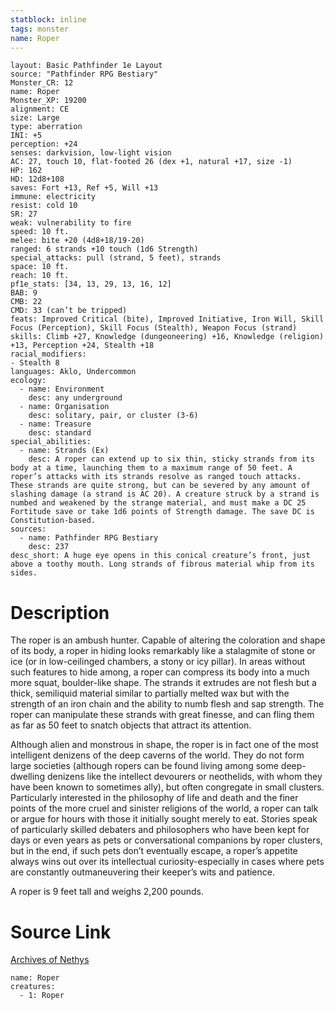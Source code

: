 ```yaml
---
statblock: inline
tags: monster
name: Roper
---
```

```statblock
layout: Basic Pathfinder 1e Layout
source: "Pathfinder RPG Bestiary"
Monster_CR: 12
name: Roper
Monster_XP: 19200
alignment: CE
size: Large
type: aberration
INI: +5
perception: +24
senses: darkvision, low-light vision
AC: 27, touch 10, flat-footed 26 (dex +1, natural +17, size -1)
HP: 162
HD: 12d8+108
saves: Fort +13, Ref +5, Will +13
immune: electricity
resist: cold 10
SR: 27
weak: vulnerability to fire
speed: 10 ft.
melee: bite +20 (4d8+18/19-20)
ranged: 6 strands +10 touch (1d6 Strength)
special_attacks: pull (strand, 5 feet), strands
space: 10 ft.
reach: 10 ft.
pf1e_stats: [34, 13, 29, 13, 16, 12]
BAB: 9
CMB: 22
CMD: 33 (can’t be tripped)
feats: Improved Critical (bite), Improved Initiative, Iron Will, Skill Focus (Perception), Skill Focus (Stealth), Weapon Focus (strand)
skills: Climb +27, Knowledge (dungeoneering) +16, Knowledge (religion) +13, Perception +24, Stealth +18
racial_modifiers:
- Stealth 8
languages: Aklo, Undercommon
ecology:
  - name: Environment
    desc: any underground
  - name: Organisation
    desc: solitary, pair, or cluster (3-6)
  - name: Treasure
    desc: standard
special_abilities:
  - name: Strands (Ex)
    desc: A roper can extend up to six thin, sticky strands from its body at a time, launching them to a maximum range of 50 feet. A roper’s attacks with its strands resolve as ranged touch attacks. These strands are quite strong, but can be severed by any amount of slashing damage (a strand is AC 20). A creature struck by a strand is numbed and weakened by the strange material, and must make a DC 25 Fortitude save or take 1d6 points of Strength damage. The save DC is Constitution-based.
sources:
  - name: Pathfinder RPG Bestiary
    desc: 237
desc_short: A huge eye opens in this conical creature’s front, just above a toothy mouth. Long strands of fibrous material whip from its sides.
```
# Description
The roper is an ambush hunter. Capable of altering the coloration and shape of its body, a roper in hiding looks remarkably like a stalagmite of stone or ice (or in low-ceilinged chambers, a stony or icy pillar). In areas without such features to hide among, a roper can compress its body into a much more squat, boulder-like shape. The strands it extrudes are not flesh but a thick, semiliquid material similar to partially melted wax but with the strength of an iron chain and the ability to numb flesh and sap strength. The roper can manipulate these strands with great finesse, and can fling them as far as 50 feet to snatch objects that attract its attention.

Although alien and monstrous in shape, the roper is in fact one of the most intelligent denizens of the deep caverns of the world. They do not form large societies (although ropers can be found living among some deep-dwelling denizens like the intellect devourers or neothelids, with whom they have been known to sometimes ally), but often congregate in small clusters. Particularly interested in the philosophy of life and death and the finer points of the more cruel and sinister religions of the world, a roper can talk or argue for hours with those it initially sought merely to eat. Stories speak of particularly skilled debaters and philosophers who have been kept for days or even years as pets or conversational companions by roper clusters, but in the end, if such pets don’t eventually escape, a roper’s appetite always wins out over its intellectual curiosity-especially in cases where pets are constantly outmaneuvering their keeper’s wits and patience.

A roper is 9 feet tall and weighs 2,200 pounds.
# Source Link
[Archives of Nethys](https://aonprd.com/MonsterDisplay.aspx?ItemName=Roper)
```encounter-table
name: Roper
creatures:
  - 1: Roper
```

